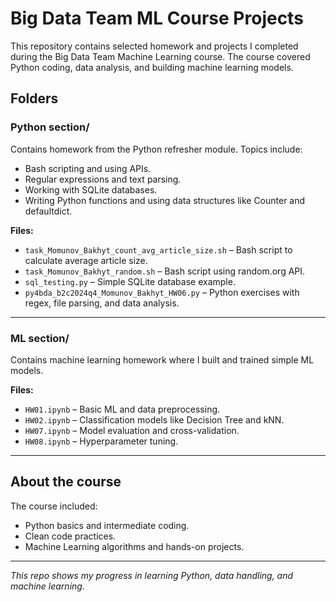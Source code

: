 # Big Data Team ML Course Projects

This repository contains selected homework and projects I completed during the Big Data Team Machine Learning course. The course covered Python coding, data analysis, and building machine learning models.

## Folders

### Python section/
Contains homework from the Python refresher module. Topics include:
- Bash scripting and using APIs.
- Regular expressions and text parsing.
- Working with SQLite databases.
- Writing Python functions and using data structures like Counter and defaultdict.

**Files:**
- `task_Momunov_Bakhyt_count_avg_article_size.sh` – Bash script to calculate average article size.
- `task_Momunov_Bakhyt_random.sh` – Bash script using random.org API.
- `sql_testing.py` – Simple SQLite database example.
- `py4bda_b2c2024q4_Momunov_Bakhyt_HW06.py` – Python exercises with regex, file parsing, and data analysis.

---

### ML section/
Contains machine learning homework where I built and trained simple ML models.

**Files:**
- `HW01.ipynb` – Basic ML and data preprocessing.
- `HW02.ipynb` – Classification models like Decision Tree and kNN.
- `HW07.ipynb` – Model evaluation and cross-validation.
- `HW08.ipynb` – Hyperparameter tuning.

---

## About the course
The course included:
- Python basics and intermediate coding.
- Clean code practices.
- Machine Learning algorithms and hands-on projects.

---

*This repo shows my progress in learning Python, data handling, and machine learning.*

